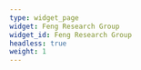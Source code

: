 ```yaml
---
type: widget_page
widget: Feng Research Group
widget_id: Feng Research Group
headless: true
weight: 1
---
```

